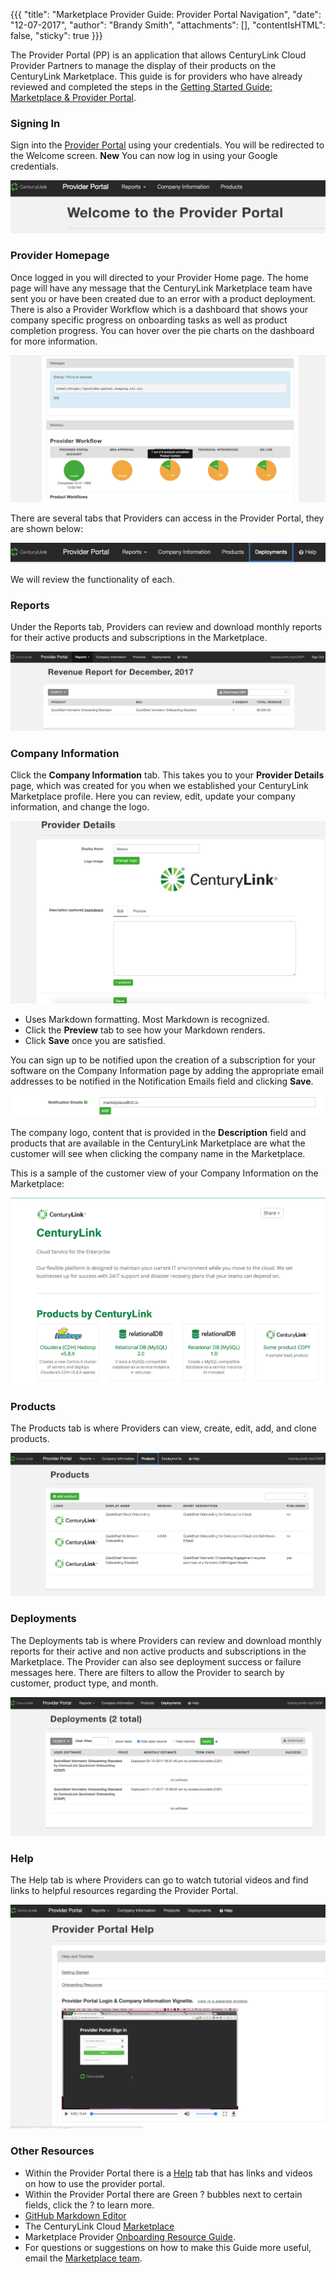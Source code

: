 {{{
"title": "Marketplace Provider Guide: Provider Portal Navigation",
"date": "12-07-2017",
"author": "Brandy Smith",
"attachments": [],
"contentIsHTML": false,
"sticky": true
}}}

The Provider Portal (PP) is an application that allows CenturyLink Cloud Provider Partners to manage the display of their products on the CenturyLink Marketplace. This guide is for providers who have already reviewed and completed the steps in the [Getting Started Guide: Marketplace & Provider Portal](getting-started-guide-marketplace-ecosystem-provider-portal.md).

### Signing In

Sign into the [Provider Portal](https://provider-portal.ctl.io/#/login) using your credentials. You will be redirected to the Welcome screen. **New** You can now log in using your Google credentials.

![EPP1](../../images/EPP1.png)

### Provider Homepage

Once logged in you will directed to your Provider Home page. The home page will have any message that the CenturyLink Marketplace team have sent you or have been created due to an error with a product deployment. There is also a Provider Workflow which is a dashboard that shows your company specific progress on onboarding tasks as well as product completion progress.
You can hover over the pie charts on the dashboard for more information.

![EPP](../../images/EPPnew7.png)

There are several tabs that Providers can access in the Provider Portal, they are shown below:

![EPP](../../images/EPPnew1.png)

We will review the functionality of each.

### Reports

Under the Reports tab, Providers can review and download monthly reports for their active products and subscriptions in the Marketplace.

![EPP](../../images/EPPnew2.png)

### Company Information

Click the **Company Information** tab. This takes you to your **Provider Details** page, which was created for you when we established your CenturyLink Marketplace profile. Here you can review, edit, update your company information, and change the logo.

![EPP2](../../images/EPP2.png)

- Uses Markdown formatting. Most Markdown is recognized.
- Click the **Preview** tab to see how your Markdown renders.
- Click **Save** once you are satisfied.

You can sign up to be notified upon the creation of a subscription for your software on the Company Information page by adding the appropriate email addresses to be notified in the Notification Emails field and clicking **Save**.

![EPP](../../images/EPPnew3.png)

The company logo, content that is provided in the **Description** field and products that are available in the CenturyLink Marketplace are what the customer will see when clicking the company name in the Marketplace.

This is a sample of the customer view of your Company Information on the Marketplace:

![EPP](../../images/EPPnew.png)

### Products

The Products tab is where Providers can view, create, edit, add, and clone products.

![EPP](../../images/EPPnew4.png)

### Deployments

The Deployments tab is where Providers can review and download monthly reports for their active and non active products and subscriptions in the Marketplace. The Provider can also see deployment success or failure messages here. There are filters to allow the Provider to search by customer, product type, and month.

![EPP](../../images/EPPnew5.png)

### Help

The Help tab is where Providers can go to watch tutorial videos and find links to helpful resources regarding the Provider Portal.

![EPP](../../images/EPPnew6.png)

### Other Resources
* Within the Provider Portal there is a [Help](https://provider-portal.ctl.io/#/help) tab that has links and videos on how to use the provider portal.
* Within the Provider Portal there are Green ? bubbles next to certain fields, click the ? to learn more.
* [GitHub Markdown Editor](https://markdown-it.github.io/)
* The CenturyLink Cloud [Marketplace](https://www.ctl.io/marketplace/)
* Marketplace Provider [Onboarding Resource Guide](onboarding-resources.md).
* For questions or suggestions on how to make this Guide more useful, email the [Marketplace team](mailto:Marketplace@ctl.io).
